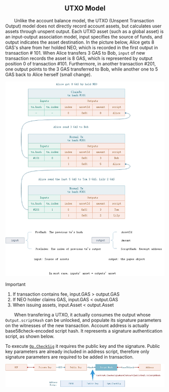 ﻿<center><h2>UTXO Model</h2></center>

&emsp;&emsp;Unlike the account balance model, the UTXO (Unspent Transaction Output) model does not directly record account assets, but calculates user assets through unspent output. Each UTXO asset (such as a global asset) is an input-output association model, input specifies the source of funds, and output indicates the asset destination. In the picture below, Alice gets 8 GAS's share from her holded NEO, which is recorded in the first output in transaction # 101. When Alice transfers 3 GAS to Bob, `input` of new transaction records the asset is 8 GAS, which is represented by output position 0 of transaction #101. Furthermore, in another transaction #201, one output points to the 3 GAS transferred to Bob, while another one to 5 GAS back to Alice herself (small change).

[![utxo](../../images/blockchain/utxo_en.jpg)](../../images/blockchain/utxo_en.jpg)

> [!IMPORTANT]
> 1. If transaction contains fee, input.GAS > output.GAS
> 2. If NEO holder claims GAS, input.GAS < output.GAS
> 3. When issuing assets, input.Asset < output.Asset

&emsp;&emsp;When transfering a UTXO, it actually consumes the output whose `Output.scriptHash` can be unlocked, and populate its signature parameters on the witnesses of the new transaction. Account address is actually base58check-encoded script hash. It represents a signature authentication script, as shown below.

To execute [`Op.CheckSig`](../neo_vm.md#checksig) it requires the public key and the signature. Public key parameters are already included in address script, therefore only signature parameters are required to be added in transaction.

[![utxo](../../images/blockchain/account_scripthash_en.jpg)](../../images/blockchain/account_scripthash_en.jpg)

	